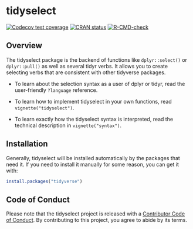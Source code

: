 # tidyselect

<!-- badges: start -->
[![Codecov test coverage](https://codecov.io/gh/r-lib/tidyselect/branch/main/graph/badge.svg)](https://app.codecov.io/gh/r-lib/tidyselect?branch=main)
[![CRAN status](https://www.r-pkg.org/badges/version/tidyselect)](https://cran.r-project.org/package=tidyselect)
[![R-CMD-check](https://github.com/r-lib/tidyselect/actions/workflows/R-CMD-check.yaml/badge.svg)](https://github.com/r-lib/tidyselect/actions/workflows/R-CMD-check.yaml)
<!-- badges: end -->

## Overview

The tidyselect package is the backend of functions like `dplyr::select()`
or `dplyr::pull()` as well as several tidyr verbs. It allows you to
create selecting verbs that are consistent with other tidyverse packages.

* To learn about the selection syntax as a user of dplyr or tidyr, read
  the user-friendly `?language` reference.

* To learn how to implement tidyselect in your own functions, read 
  `vignette("tidyselect")`.

* To learn exactly how the tidyselect syntax is interpreted, read the
  technical description in `vignette("syntax")`.

## Installation

Generally, tidyselect will be installed automatically by the packages that need it. If you need to install it manually for some reason, you can get it with:

```r
install.packages("tidyverse")
```

## Code of Conduct

Please note that the tidyselect project is released with a [Contributor Code of Conduct](https://github.com/r-lib/tidyselect/blob/main/.github/CODE_OF_CONDUCT.md). By contributing to this project, you agree to abide by its terms.
